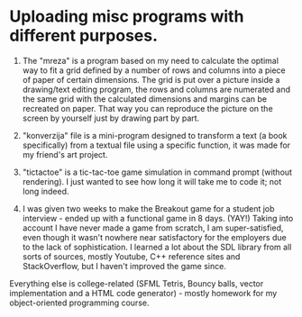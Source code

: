 # Uploading misc programs with different purposes.

1. The "mreza" is a program based on my need to calculate the optimal way to fit a grid defined by a number of rows and columns into a piece of paper of certain dimensions. The grid is put over a picture inside a drawing/text editing program, the rows and columns are numerated and the same grid with the calculated dimensions and margins can be recreated on paper. That way you can reproduce the picture on the screen by yourself just by drawing part by part.

2. "konverzija" file is a mini-program designed to transform a text (a book specifically) from a textual file using a specific function, it was made for my friend's art project.

3. "tictactoe" is a tic-tac-toe game simulation in command prompt (without rendering). I just wanted to see how long it will take me to code it; not long indeed.

4. I was given two weeks to make the Breakout game for a student job interview - ended up with a functional game in 8 days. (YAY!) Taking into account I have never made a game from scratch, I am super-satisfied, even though it wasn't nowhere near satisfactory for the employers due to the lack of sophistication. I learned a lot about the SDL library from all sorts of sources, mostly Youtube, C++ reference sites and StackOverflow, but I haven't improved the game since.

Everything else is college-related (SFML Tetris, Bouncy balls, vector implementation and a HTML code generator) - mostly homework for my object-oriented programming course.
